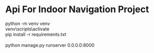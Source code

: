 # Api For Indoor Navigation Project
python -m venv venv <br>
venv\scripts\activate <br>
pip install -r requirements.txt <br>   
python manage.py runserver 0.0.0.0:8000   <br>
